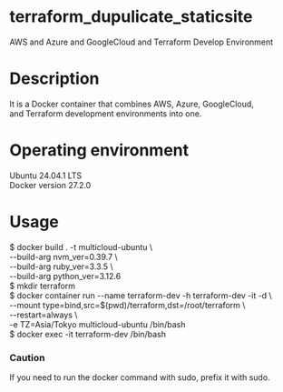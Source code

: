 # terraform_dupulicate_staticsite  
AWS and Azure and GoogleCloud and Terraform Develop Environment  
  
# Description  
It is a Docker container that combines AWS, Azure, GoogleCloud,   
and Terraform development environments into one.  

# Operating environment  
Ubuntu 24.04.1 LTS  
Docker version 27.2.0  

# Usage  
$ docker build . -t multicloud-ubuntu \  
--build-arg nvm_ver=0.39.7 \  
--build-arg ruby_ver=3.3.5 \  
--build-arg python_ver=3.12.6  
$ mkdir terraform  
$ docker container run --name terraform-dev -h terraform-dev -it -d \  
 --mount type=bind,src=$(pwd)/terraform,dst=/root/terraform \  
 --restart=always \  
 -e TZ=Asia/Tokyo multicloud-ubuntu /bin/bash  
$ docker exec -it terraform-dev /bin/bash  

### Caution  
If you need to run the docker command with sudo, prefix it with sudo.
